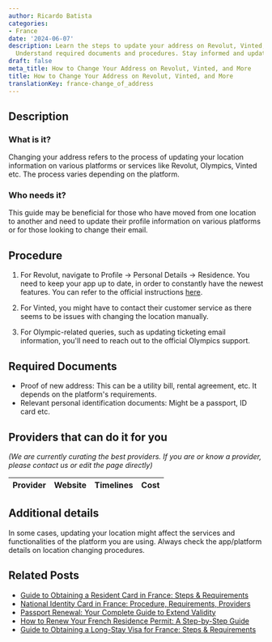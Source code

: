 ```yaml
---
author: Ricardo Batista
categories:
- France
date: '2024-06-07'
description: Learn the steps to update your address on Revolut, Vinted, and Olympics.
  Understand required documents and procedures. Stay informed and updated!
draft: false
meta_title: How to Change Your Address on Revolut, Vinted, and More
title: How to Change Your Address on Revolut, Vinted, and More
translationKey: france-change_of_address
---
```


## Description
### What is it?
Changing your address refers to the process of updating your location information on various platforms or services like Revolut, Olympics, Vinted etc. The process varies depending on the platform.

### Who needs it?
This guide may be beneficial for those who have moved from one location to another and need to update their profile information on various platforms or for those looking to change their email. 

## Procedure
1. For Revolut, navigate to Profile → Personal Details → Residence. You need to keep your app up to date, in order to constantly have the newest features. 
You can refer to the official instructions [here](https://www.revolut.com/help/profile-settings/my-personal-details/can-i-change-my-personal-details?lang=en).

2. For Vinted, you might have to contact their customer service as there seems to be issues with changing the location manually.

3. For Olympic-related queries, such as updating ticketing email information, you'll need to reach out to the official Olympics support.

## Required Documents
* Proof of new address: This can be a utility bill, rental agreement, etc. It depends on the platform's requirements.
* Relevant personal identification documents: Might be a passport, ID card etc.

## Providers that can do it for you

_(We are currently curating the best providers. If you are or know a provider, please contact us or edit the page directly)_

| Provider        |     Website     |     Timelines    |       Cost      |
| :-------------: | :-------------: |  :-------------: | :-------------: |

## Additional details
In some cases, updating your location might affect the services and functionalities of the platform you are using. Always check the app/platform details on location changing procedures.
## Related Posts

- [Guide to Obtaining a Resident Card in France: Steps & Requirements](https://tramitit.com/guides/france/resident_card_application/)
- [National Identity Card in France: Procedure, Requirements, Providers](https://tramitit.com/guides/france/national_identity_card_application/)
- [Passport Renewal: Your Complete Guide to Extend Validity](https://tramitit.com/guides/france/passport_renewal/)
- [How to Renew Your French Residence Permit: A Step-by-Step Guide](https://tramitit.com/guides/france/residence_permit_renewal/)
- [Guide to Obtaining a Long-Stay Visa for France: Steps & Requirements](https://tramitit.com/guides/france/visa_application/)